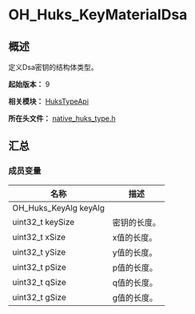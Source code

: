 # OH_Huks_KeyMaterialDsa

## 概述

定义Dsa密钥的结构体类型。

**起始版本：** 9

**相关模块：** [HuksTypeApi](capi-hukstypeapi.md)

**所在头文件：** [native_huks_type.h](capi-native-huks-type-h.md)

## 汇总

### 成员变量

| 名称 | 描述 |
| -- | -- |
| OH_Huks_KeyAlg keyAlg |  |
| uint32_t keySize | 密钥的长度。 |
| uint32_t xSize | x值的长度。 |
| uint32_t ySize | y值的长度。 |
| uint32_t pSize | p值的长度。 |
| uint32_t qSize | q值的长度。 |
| uint32_t gSize | g值的长度。 |


